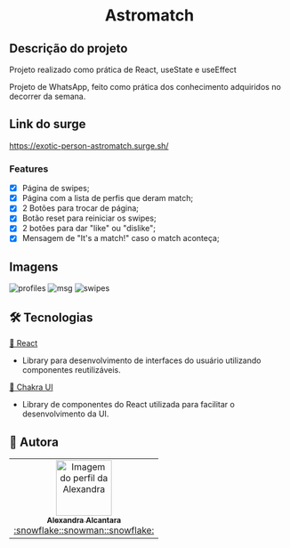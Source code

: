 # <h1 align='center'>Astromatch </h1>

## Descrição do projeto

<p align="justify">Projeto realizado como prática de React, useState e useEffect</p>

Projeto de WhatsApp, feito como prática dos conhecimento adquiridos no decorrer da semana.

## Link do surge

https://exotic-person-astromatch.surge.sh/

### Features

- [x] Página de swipes;
- [x] Página com a lista de perfis que deram match;
- [x] 2 Botões para trocar de página;
- [x] Botão reset para reiniciar os swipes;
- [x] 2 botões para dar "like" ou "dislike";
- [x] Mensagem de "It's a match!" caso o match aconteça;

## Imagens

<img src="https://i.ibb.co/mFwVryD/profiles.png" alt="profiles">
<img src="https://i.ibb.co/QFmZ8M2/msg.png" alt="msg">
<img src="https://i.ibb.co/Wx59QRc/swipes.png" alt="swipes">

## 🛠 Tecnologias

<a href="https://pt-br.reactjs.org/">🔗 React</a>

- Library para desenvolvimento de interfaces do usuário utilizando componentes reutilizáveis.

<a href="https://chakra-ui.com/">🔗 Chakra UI</a>

- Library de componentes do React utilizada para facilitar o desenvolvimento da UI.

## 🚀 Autora

<table>
  <tr>
    <td align="center"><a href="https://github.com/alexa2me">
    <img src="https://avatars.githubusercontent.com/u/63327969?s=460&v=4" width="100px" alt="Imagem do perfil da Alexandra"/>
    <br />
    <sub><b>Alexandra Alcantara</b></sub><br />:snowflake::snowman::snowflake:</td>
</table>
